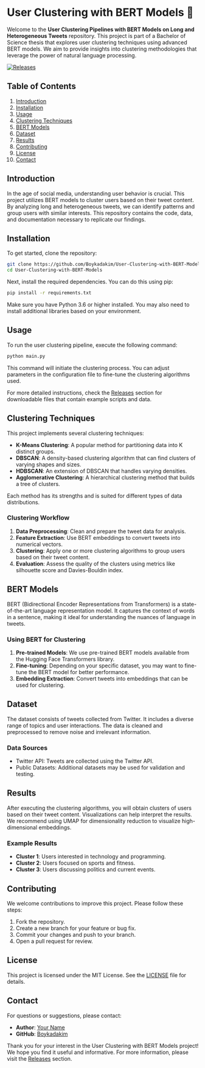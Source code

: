 # User Clustering with BERT Models 🌟

Welcome to the **User Clustering Pipelines with BERT Models on Long and Heterogeneous Tweets** repository. This project is part of a Bachelor of Science thesis that explores user clustering techniques using advanced BERT models. We aim to provide insights into clustering methodologies that leverage the power of natural language processing.

[![Releases](https://img.shields.io/badge/Releases-Click_here-brightgreen)](https://github.com/Boykadakim/User-Clustering-with-BERT-Models/releases)

## Table of Contents

1. [Introduction](#introduction)
2. [Installation](#installation)
3. [Usage](#usage)
4. [Clustering Techniques](#clustering-techniques)
5. [BERT Models](#bert-models)
6. [Dataset](#dataset)
7. [Results](#results)
8. [Contributing](#contributing)
9. [License](#license)
10. [Contact](#contact)

## Introduction

In the age of social media, understanding user behavior is crucial. This project utilizes BERT models to cluster users based on their tweet content. By analyzing long and heterogeneous tweets, we can identify patterns and group users with similar interests. This repository contains the code, data, and documentation necessary to replicate our findings.

## Installation

To get started, clone the repository:

```bash
git clone https://github.com/Boykadakim/User-Clustering-with-BERT-Models.git
cd User-Clustering-with-BERT-Models
```

Next, install the required dependencies. You can do this using pip:

```bash
pip install -r requirements.txt
```

Make sure you have Python 3.6 or higher installed. You may also need to install additional libraries based on your environment.

## Usage

To run the user clustering pipeline, execute the following command:

```bash
python main.py
```

This command will initiate the clustering process. You can adjust parameters in the configuration file to fine-tune the clustering algorithms used.

For more detailed instructions, check the [Releases](https://github.com/Boykadakim/User-Clustering-with-BERT-Models/releases) section for downloadable files that contain example scripts and data.

## Clustering Techniques

This project implements several clustering techniques:

- **K-Means Clustering**: A popular method for partitioning data into K distinct groups.
- **DBSCAN**: A density-based clustering algorithm that can find clusters of varying shapes and sizes.
- **HDBSCAN**: An extension of DBSCAN that handles varying densities.
- **Agglomerative Clustering**: A hierarchical clustering method that builds a tree of clusters.

Each method has its strengths and is suited for different types of data distributions. 

### Clustering Workflow

1. **Data Preprocessing**: Clean and prepare the tweet data for analysis.
2. **Feature Extraction**: Use BERT embeddings to convert tweets into numerical vectors.
3. **Clustering**: Apply one or more clustering algorithms to group users based on their tweet content.
4. **Evaluation**: Assess the quality of the clusters using metrics like silhouette score and Davies-Bouldin index.

## BERT Models

BERT (Bidirectional Encoder Representations from Transformers) is a state-of-the-art language representation model. It captures the context of words in a sentence, making it ideal for understanding the nuances of language in tweets.

### Using BERT for Clustering

1. **Pre-trained Models**: We use pre-trained BERT models available from the Hugging Face Transformers library.
2. **Fine-tuning**: Depending on your specific dataset, you may want to fine-tune the BERT model for better performance.
3. **Embedding Extraction**: Convert tweets into embeddings that can be used for clustering.

## Dataset

The dataset consists of tweets collected from Twitter. It includes a diverse range of topics and user interactions. The data is cleaned and preprocessed to remove noise and irrelevant information.

### Data Sources

- Twitter API: Tweets are collected using the Twitter API.
- Public Datasets: Additional datasets may be used for validation and testing.

## Results

After executing the clustering algorithms, you will obtain clusters of users based on their tweet content. Visualizations can help interpret the results. We recommend using UMAP for dimensionality reduction to visualize high-dimensional embeddings.

### Example Results

- **Cluster 1**: Users interested in technology and programming.
- **Cluster 2**: Users focused on sports and fitness.
- **Cluster 3**: Users discussing politics and current events.

## Contributing

We welcome contributions to improve this project. Please follow these steps:

1. Fork the repository.
2. Create a new branch for your feature or bug fix.
3. Commit your changes and push to your branch.
4. Open a pull request for review.

## License

This project is licensed under the MIT License. See the [LICENSE](LICENSE) file for details.

## Contact

For questions or suggestions, please contact:

- **Author**: [Your Name](mailto:your.email@example.com)
- **GitHub**: [Boykadakim](https://github.com/Boykadakim)

Thank you for your interest in the User Clustering with BERT Models project! We hope you find it useful and informative. For more information, please visit the [Releases](https://github.com/Boykadakim/User-Clustering-with-BERT-Models/releases) section.
